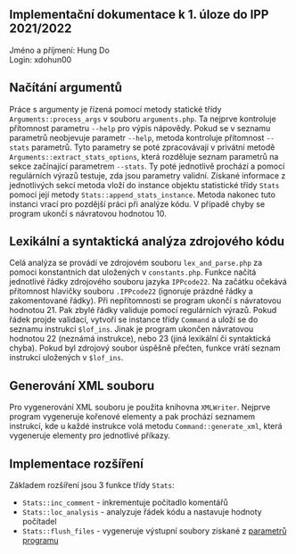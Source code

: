 ## Implementační dokumentace k 1. úloze do IPP 2021/2022
Jméno a příjmení: Hung Do  
Login: xdohun00  

## Načítání argumentů
Práce s argumenty je řízená pomocí metody statické třídy `Arguments::process_args` v souboru `arguments.php`. Ta nejprve kontroluje přítomnost parametru `--help` pro výpis nápovědy. Pokud se v seznamu parametrů neobjevuje parametr `--help`, metoda kontroluje přítomnost `--stats` parametrů. Tyto parametry se poté zpracovávají v privátní metodě `Arguments::extract_stats_options`, která rozděluje seznam parametrů na sekce začínající parametrem `--stats`. Ty poté jednotlivě prochází a pomocí regulárních výrazů testuje, zda jsou parametry validní. Získané informace z jednotlivých sekcí metoda vloží do instance objektu statistické třídy `Stats` pomocí její metody `Stats::append_stats_instance`. Metoda nakonec tuto instanci vrací pro pozdější práci při analýze kódu. V případě chyby se program ukončí s návratovou hodnotou 10.

## Lexikální a syntaktická analýza zdrojového kódu
Celá analýza se provádí ve zdrojovém souboru `lex_and_parse.php` za pomoci konstantních dat uložených v `constants.php`. Funkce načítá jednotlivé řádky zdrojového souboru jazyka `IPPcode22`. Na začátku očekává přítomnost hlavičky souboru `.IPPcode22` (ignoruje prázdné řádky a zakomentované řádky). Při nepřítomnosti se program ukončí s návratovou hodnotou 21. Pak zbylé řádky validuje pomocí regulárních výrazů. Pokud řádek projde validací, vytvoří se instance třídy `Command` a uloží se do seznamu instrukcí `$lof_ins`. Jinak je program ukončen návratovou hodnotou 22 (neznámá instrukce), nebo 23 (jiná lexikální či syntaktická chyba). Pokud byl zdrojový soubor úspěšně přečten, funkce vrátí seznam instrukcí uložených v `$lof_ins`.

## Generování XML souboru
Pro vygenerování XML souboru je použita knihovna `XMLWriter`. Nejprve program vygeneruje kořenové elementy a pak prochází seznamem instrukcí, kde u každé instrukce volá metodu `Command::generate_xml`, která vygeneruje elementy pro jednotlivé příkazy.

## Implementace rozšíření
Základem rozšíření jsou 3 funkce třídy `Stats`:   
* `Stats::inc_comment` - inkrementuje počítadlo komentářů   
* `Stats::loc_analysis` - analyzuje řádek kódu a nastavuje hodnoty počítadel   
* `Stats::flush_files` - vygeneruje výstupní soubory získané z [parametrů programu](#načítání-argumentů)   
